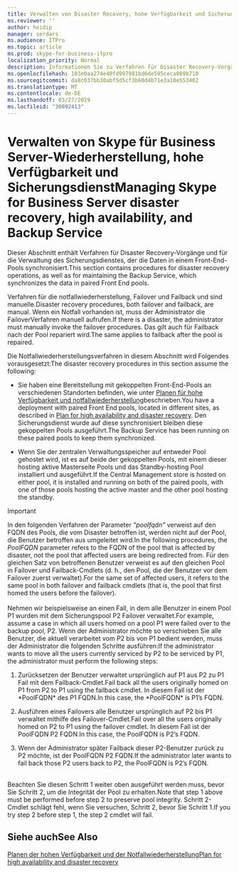 ```yaml
---
title: Verwalten von Disaster Recovery, hohe Verfügbarkeit und Sicherungsdienst
ms.reviewer: ''
author: heidip
manager: serdars
ms.audience: ITPro
ms.topic: article
ms.prod: skype-for-business-itpro
localization_priority: Normal
description: Informationen Sie zu Verfahren für Disaster Recovery-Vorgänge und für die Verwaltung des Sicherungsdienstes, der die Daten in einem Front-End-Pools synchronisiert.
ms.openlocfilehash: 103e0aa274e40fd997981bd6de595ceca089b710
ms.sourcegitcommit: da8c037bb30abf5d5cf3b60d4b71e3a10e553402
ms.translationtype: MT
ms.contentlocale: de-DE
ms.lasthandoff: 03/27/2019
ms.locfileid: "30892413"
---
```

# <a name="managing-skype-for-business-server-disaster-recovery-high-availability-and-backup-service"></a><span data-ttu-id="7b44b-103">Verwalten von Skype für Business Server-Wiederherstellung, hohe Verfügbarkeit und Sicherungsdienst</span><span class="sxs-lookup"><span data-stu-id="7b44b-103">Managing Skype for Business Server disaster recovery, high availability, and Backup Service</span></span>

<span data-ttu-id="7b44b-104">Dieser Abschnitt enthält Verfahren für Disaster Recovery-Vorgänge und für die Verwaltung des Sicherungsdienstes, der die Daten in einem Front-End-Pools synchronisiert.</span><span class="sxs-lookup"><span data-stu-id="7b44b-104">This section contains procedures for disaster recovery operations, as well as for maintaining the Backup Service, which synchronizes the data in paired Front End pools.</span></span>

<span data-ttu-id="7b44b-105">Verfahren für die notfallwiederherstellung, Failover und Failback und sind manuelle.</span><span class="sxs-lookup"><span data-stu-id="7b44b-105">Disaster recovery procedures, both failover and failback, are manual.</span></span> <span data-ttu-id="7b44b-106">Wenn ein Notfall vorhanden ist, muss der Administrator die FailoverVerfahren manuell aufrufen.</span><span class="sxs-lookup"><span data-stu-id="7b44b-106">If there is a disaster, the administrator must manually invoke the failover procedures.</span></span> <span data-ttu-id="7b44b-107">Das gilt auch für Failback nach der Pool repariert wird.</span><span class="sxs-lookup"><span data-stu-id="7b44b-107">The same applies to failback after the pool is repaired.</span></span>

<span data-ttu-id="7b44b-108">Die Notfallwiederherstellungsverfahren in diesem Abschnitt wird Folgendes vorausgesetzt:</span><span class="sxs-lookup"><span data-stu-id="7b44b-108">The disaster recovery procedures in this section assume the following:</span></span>

  - <span data-ttu-id="7b44b-109">Sie haben eine Bereitstellung mit gekoppelten Front-End-Pools an verschiedenen Standorten befinden, wie unter [Planen für hohe Verfügbarkeit und notfallwiederherstellung](../../plan-your-deployment/high-availability-and-disaster-recovery/high-availability-and-disaster-recovery.md)beschrieben.</span><span class="sxs-lookup"><span data-stu-id="7b44b-109">You have a deployment with paired Front End pools, located in different sites, as described in [Plan for high availability and disaster recovery](../../plan-your-deployment/high-availability-and-disaster-recovery/high-availability-and-disaster-recovery.md).</span></span> <span data-ttu-id="7b44b-110">Den Sicherungsdienst wurde auf diese synchronisiert bleiben diese gekoppelten Pools ausgeführt.</span><span class="sxs-lookup"><span data-stu-id="7b44b-110">The Backup Service has been running on these paired pools to keep them synchronized.</span></span>

  - <span data-ttu-id="7b44b-111">Wenn Sie der zentralen Verwaltungsspeicher auf entweder Pool gehostet wird, ist es auf beide der gekoppelten Pools, mit einem dieser hosting aktive Masterseite Pools und das Standby-hosting Pool installiert und ausgeführt.</span><span class="sxs-lookup"><span data-stu-id="7b44b-111">If the Central Management store is hosted on either pool, it is installed and running on both of the paired pools, with one of those pools hosting the active master and the other pool hosting the standby.</span></span>

> [!IMPORTANT]
> <span data-ttu-id="7b44b-112">In den folgenden Verfahren der Parameter *"poolfqdn"* verweist auf den FQDN des Pools, die vom Disaster betroffen ist, werden nicht auf der Pool, die Benutzer betroffen aus umgeleitet wird.</span><span class="sxs-lookup"><span data-stu-id="7b44b-112">In the following procedures, the *PoolFQDN* parameter refers to the FQDN of the pool that is affected by disaster, not the pool that affected users are being redirected from.</span></span> <span data-ttu-id="7b44b-113">Für den gleichen Satz von betroffenen Benutzer verweist es auf den gleichen Pool in Failover und Failback-Cmdlets (d. h., den Pool, die der Benutzer vor dem Failover zuerst verwaltet).</span><span class="sxs-lookup"><span data-stu-id="7b44b-113">For the same set of affected users, it refers to the same pool in both failover and failback cmdlets (that is, the pool that first homed the users before the failover).</span></span><BR><br><span data-ttu-id="7b44b-114">Nehmen wir beispielsweise an einen Fall, in dem alle Benutzer in einem Pool P1 wurden mit dem Sicherungspool P2 Failover verwaltet.</span><span class="sxs-lookup"><span data-stu-id="7b44b-114">For example, assume a case in which all users homed on a pool P1 were failed over to the backup pool, P2.</span></span> <span data-ttu-id="7b44b-115">Wenn der Administrator möchte so verschieben Sie alle Benutzer, die aktuell verarbeitet vom P2 bis von P1 bedient werden, muss der Administrator die folgenden Schritte ausführen:</span><span class="sxs-lookup"><span data-stu-id="7b44b-115">If the administrator wants to move all the users currently serviced by P2 to be serviced by P1, the administrator must perform the following steps:</span></span> 
> <OL>
> <LI>
> <P><span data-ttu-id="7b44b-116">Zurücksetzen der Benutzer verwaltet ursprünglich auf P1 aus P2 zu P1 Fail mit dem Failback-Cmdlet.</span><span class="sxs-lookup"><span data-stu-id="7b44b-116">Fail back all the users originally homed on P1 from P2 to P1 using the failback cmdlet.</span></span> <span data-ttu-id="7b44b-117">In diesem Fall ist der *PoolFQDN* des P1 FQDN.</span><span class="sxs-lookup"><span data-stu-id="7b44b-117">In this case, the *PoolFQDN* is P1’s FQDN.</span></span></P>
> <LI>
> <P><span data-ttu-id="7b44b-118">Ausführen eines Failovers alle Benutzer ursprünglich auf P2 bis P1 verwaltet mithilfe des Failover-Cmdlet.</span><span class="sxs-lookup"><span data-stu-id="7b44b-118">Fail over all the users originally homed on P2 to P1 using the failover cmdlet.</span></span> <span data-ttu-id="7b44b-119">In diesem Fall ist der PoolFQDN P2 FQDN.</span><span class="sxs-lookup"><span data-stu-id="7b44b-119">In this case, the PoolFQDN is P2’s FQDN.</span></span></P>
> <LI>
> <P><span data-ttu-id="7b44b-120">Wenn der Administrator später Failback dieser P2-Benutzer zurück zu P2 möchte, ist der PoolFQDN P2 FQDN.</span><span class="sxs-lookup"><span data-stu-id="7b44b-120">If the administrator later wants to fail back those P2 users back to P2, the PoolFQDN is P2’s FQDN.</span></span></P></LI></OL><br><span data-ttu-id="7b44b-121">Beachten Sie diesen Schritt 1 weiter oben ausgeführt werden muss, bevor Sie Schritt 2, um die Integrität der Pool zu erhalten.</span><span class="sxs-lookup"><span data-stu-id="7b44b-121">Note that step 1 above must be performed before step 2 to preserve pool integrity.</span></span> <span data-ttu-id="7b44b-122">Schritt 2-Cmdlet schlägt fehl, wenn Sie versuchen, Schritt 2, bevor Sie Schritt 1.</span><span class="sxs-lookup"><span data-stu-id="7b44b-122">If you try step 2 before step 1, the step 2 cmdlet will fail.</span></span>


## <a name="see-also"></a><span data-ttu-id="7b44b-123">Siehe auch</span><span class="sxs-lookup"><span data-stu-id="7b44b-123">See Also</span></span>

[<span data-ttu-id="7b44b-124">Planen der hohen Verfügbarkeit und der Notfallwiederherstellung</span><span class="sxs-lookup"><span data-stu-id="7b44b-124">Plan for high availability and disaster recovery</span></span>](../../plan-your-deployment/high-availability-and-disaster-recovery/high-availability-and-disaster-recovery.md) 
  
